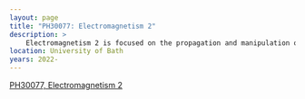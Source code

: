 ```yaml
---
layout: page
title: "PH30077: Electromagnetism 2"
description: >
    Electromagnetism 2 is focused on the propagation and manipulation of electromagnetic waves and their interaction with matter in the part of the electromagnetic spectrum spanning radio waves to the ultraviolet.
location: University of Bath
years: 2022-
---
```


[PH30077, Electromagnetism 2](https://www.bath.ac.uk/catalogues/2022-2023/ph/PH30077.html)
